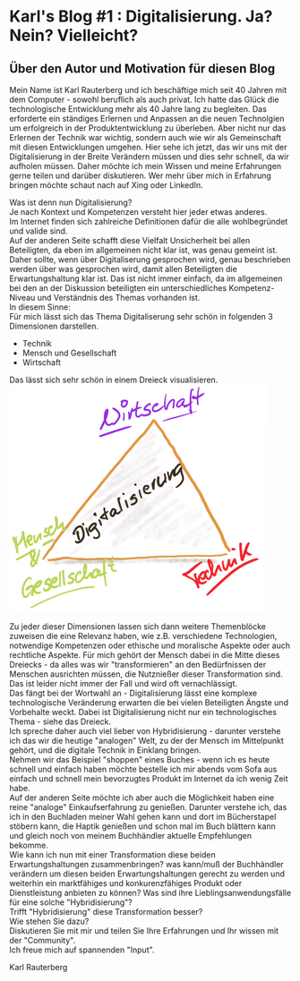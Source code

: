 # Karl's Blog #1 : Digitalisierung. Ja? Nein? Vielleicht?

## Über den Autor und Motivation für diesen Blog
Mein Name ist Karl Rauterberg und ich beschäftige mich seit 40 Jahren mit dem Computer - sowohl beruflich als auch privat.
Ich hatte das Glück die technologische Entwicklung mehr als 40 Jahre lang zu begleiten. 
Das erforderte ein ständiges Erlernen und Anpassen an die neuen Technolgien um erfolgreich in der Produktentwicklung zu überleben. 
Aber nicht nur das Erlernen der Technik war wichtig, sondern auch wie wir als Gemeinschaft mit diesen Entwicklungen umgehen.
Hier sehe ich jetzt, das wir uns mit der Digitalisierung in der Breite Verändern müssen und dies sehr schnell, da wir aufholen müssen.
Daher möchte ich mein Wissen und meine Erfahrungen gerne teilen und darüber diskutieren.
Wer mehr über mich in Erfahrung bringen möchte schaut nach auf Xing oder LinkedIn.

Was ist denn nun Digitalisierung?   
Je nach Kontext und Kompetenzen versteht hier jeder etwas anderes.     
Im Internet finden sich  zahlreiche Definitionen dafür die alle wohlbegründet und valide sind.    
Auf der anderen Seite schafft diese Vielfalt Unsicherheit bei allen Beteiligten, da eben im allgemeinen nicht klar ist, was genau gemeint ist.
Daher sollte, wenn über Digitaliserung gesprochen wird, genau beschrieben werden über was gesprochen wird, damit allen Beteiligten die Erwartungshaltung klar ist.
Das ist nicht immer einfach, da im allgemeinen bei den an der Diskussion beteiligten ein unterschiedliches Kompetenz-Niveau und Verständnis des Themas vorhanden ist.     
In diesem Sinne:    
Für mich lässt sich das Thema Digitaliserung sehr schön in folgenden 3 Dimensionen darstellen.      
+ Technik
+ Mensch und Gesellschaft
+ Wirtschaft    


Das lässt sich sehr schön in einem Dreieck visualisieren.     
![Einflußfaktoren auf die Digitalisierung](images/DigiDreiEck.png "Einflußfaktoren auf die Digitalisierung")


Zu jeder dieser Dimensionen lassen sich dann weitere Themenblöcke
zuweisen die eine Relevanz haben, wie z.B. verschiedene Technologien, notwendige Kompetenzen oder ethische und moralische Aspekte oder auch rechtliche Aspekte.
Für mich gehört der Mensch dabei in die Mitte dieses Dreiecks - da alles was wir "transformieren" an den Bedürfnissen der Menschen ausrichten müssen, die Nutznießer dieser Transformation sind.     
Das ist leider nicht immer der Fall und wird oft vernachlässigt.     
Das fängt bei der Wortwahl an - Digitalisierung lässt eine komplexe technologische Veränderung erwarten die bei vielen Beteiligten Ängste und Vorbehalte weckt.
Dabei ist Digitalisierung nicht nur ein technologisches Thema - siehe das Dreieck.    
Ich spreche daher auch viel lieber von Hybridisierung - darunter verstehe ich das wir die heutige "analogen" Welt, zu der der Mensch im Mittelpunkt gehört,
und die digitale Technik in Einklang bringen.     
Nehmen wir das Beispiel "shoppen" eines Buches - wenn ich es heute schnell und einfach haben möchte bestelle ich mir 
abends vom Sofa aus einfach und schnell mein bevorzugtes Produkt im Internet da ich wenig Zeit habe.    
Auf der anderen Seite möchte ich aber auch die Möglichkeit haben eine reine
"analoge" Einkaufserfahrung zu genießen. Darunter verstehe ich, das ich in den Buchladen meiner Wahl gehen kann und dort im Bücherstapel stöbern kann, die Haptik genießen und schon mal im Buch blättern kann und gleich noch von meinem Buchhändler aktuelle Empfehlungen bekomme.    
Wie kann ich nun mit einer Transformation diese beiden Erwartungshaltungen zusammenbringen? was kann/muß der Buchhändler verändern um diesen beiden Erwartungshaltungen gerecht zu werden und weiterhin ein marktfähiges und konkurenzfähiges Produkt oder Dienstleistung anbieten zu können?
Was sind ihre Lieblingsanwendungsfälle für eine solche "Hybridisierung"?    
Trifft "Hybridisierung" diese Transformation besser?    
Wie stehen Sie dazu?    
Diskutieren Sie mit mir und teilen Sie Ihre Erfahrungen und Ihr wissen mit der "Community".   
Ich freue mich auf spannenden "Input".     

Karl Rauterberg





